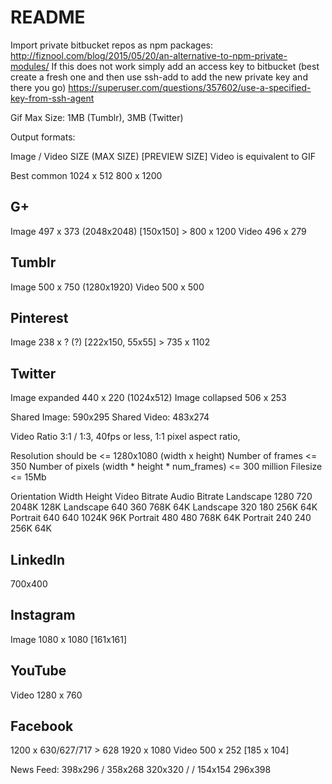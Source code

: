 # README

Import private bitbucket repos as npm packages: http://fiznool.com/blog/2015/05/20/an-alternative-to-npm-private-modules/
If this does not work simply add an access key to bitbucket (best create a fresh one and then use ssh-add to add the new private key and there you go)
https://superuser.com/questions/357602/use-a-specified-key-from-ssh-agent

Gif Max Size: 1MB (Tumblr), 3MB (Twitter)

Output formats:

Image / Video SIZE (MAX SIZE) [PREVIEW SIZE]
Video is equivalent to GIF

Best common
1024 x 512
800 x 1200

## G+
Image 497 x 373 (2048x2048) [150x150] > 800 x 1200
Video 496 x 279

## Tumblr
Image 500 x 750 (1280x1920)
Video 500 x 500

## Pinterest
Image 238 x ? (?) [222x150, 55x55] > 735 x 1102

## Twitter
Image expanded 440 x 220 (1024x512)
Image collapsed 506 x 253

Shared Image: 590x295
Shared Video: 483x274

Video Ratio 3:1 / 1:3, 40fps or less, 1:1 pixel aspect ratio, 

Resolution should be <= 1280x1080 (width x height)
Number of frames <= 350
Number of pixels (width * height * num_frames) <= 300 million
Filesize <= 15Mb

Orientation Width Height  Video Bitrate Audio Bitrate
Landscape 1280  720 2048K 128K
Landscape 640 360 768K  64K
Landscape 320 180 256K  64K
Portrait  640 640 1024K 96K
Portrait  480 480 768K  64K
Portrait  240 240 256K  64K


## LinkedIn
700x400

## Instagram
Image 1080 x 1080 [161x161]

## YouTube
Video 1280 x 760

## Facebook
1200 x 630/627/717 > 628
1920 x 1080
Video 500 x 252 [185 x 104]

News Feed:
398x296 / 358x268
320x320 /  / 154x154
296x398

